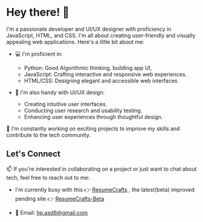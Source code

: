 # Hey there! 👋

I'm a passionate developer and UI/UX designer with proficiency in JavaScript, HTML, and CSS. I'm all about creating user-friendly and visually appealing web applications. 
Here's a little bit about me:

- 💻 I'm proficient in:
  - Python: Good Algorithmic thinking, building app UI,  
  - JavaScript: Crafting interactive and responsive web experiences.
  - HTML/CSS: Designing elegant and accessible web interfaces.
  
- 🎨 I'm also handy with UI/UX design:
  - Creating intuitive user interfaces.
  - Conducting user research and usability testing.
  - Enhancing user experiences through thoughtful design.

🚀 I'm constantly working on exciting projects to improve my skills and contribute to the tech community.

## Let's Connect

📫 If you're interested in collaborating on a project or just want to chat about tech, feel free to reach out to me:
  - I'm currently busy with this 👉 [ResumeCrafts](https://resumecrafts.neocities.org/) , the latest(beta) improved pending site 👉 [ResumeCrafts-Beta](https://malindi.neocities.org/) 

- 📧 Email: [hp.asd6@gmail.com](mailto:hp.asd6@gmail.com)
